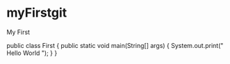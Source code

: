 myFirstgit
==========

My First 

public class First
{
  public static void main(String[] args)
  {
    System.out.print(" Hello World ");
  }
}
